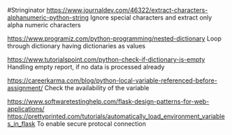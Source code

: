 #Stringinator
https://www.journaldev.com/46322/extract-characters-alphanumeric-python-string
Ignore special characters and extract only alpha numeric characters

https://www.programiz.com/python-programming/nested-dictionary
Loop through dictionary having dictionaries as values

https://www.tutorialspoint.com/python-check-if-dictionary-is-empty
Handling empty report, if no data is processed already

https://careerkarma.com/blog/python-local-variable-referenced-before-assignment/
Check the availability of the variable

https://www.softwaretestinghelp.com/flask-design-patterns-for-web-applications/
https://prettyprinted.com/tutorials/automatically_load_environment_variables_in_flask
To enable secure protocal connection
